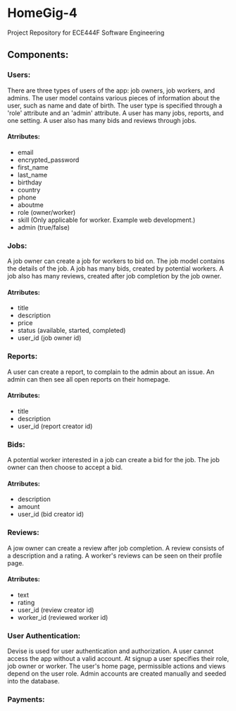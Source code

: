# HomeGig-4
Project Repository for ECE444F Software Engineering 

## Components:

  ### Users:
  There are three types of users of the app: job owners, job workers, and admins. The user model contains various pieces of   information about the user, such as name and date of birth. The user type is specified through a 'role' attribute and an     'admin' attribute. A user has many jobs, reports, and one setting. A user also has many bids and reviews through jobs.
  
   #### Atrributes:
   * email
   * encrypted_password
   * first_name
   * last_name
   * birthday
   * country
   * phone
   * aboutme
   * role (owner/worker)
   * skill (Only applicable for worker. Example web development.)
   * admin (true/false)

  ### Jobs:
  A job owner can create a job for workers to bid on. The job model contains the details of the job. A job has many bids,     created by potential workers. A job also has many reviews, created after job completion by the job owner.

   #### Atrributes:
   * title
   * description
   * price
   * status (available, started, completed)
   * user_id (job owner id)
  
  ### Reports:
  A user can create a report, to complain to the admin about an issue. An admin can then see all open reports on their         homepage.

   #### Atrributes:
   * title
   * description
   * user_id (report creator id)
  
  ### Bids:
  A potential worker interested in a job can create a bid for the job. The job owner can then choose to accept a bid.

   #### Atrributes:
   * description
   * amount
   * user_id (bid creator id)
   
  ### Reviews:
  A jow owner can create a review after job completion. A review consists of a description and a rating. A worker's reviews   can be seen on their profile page.

   #### Atrributes:
   * text
   * rating
   * user_id (review creator id)
   * worker_id (reviewed worker id)
   

  ### User Authentication:
  Devise is used for user authentication and authorization. A user cannot access the app without a valid account. At signup   a user specifies their role, job owner or worker. The user's home page, permissible actions and views depend on the user     role. Admin accounts are created manually and seeded into the database.

  ### Payments:










